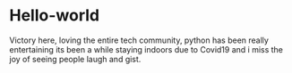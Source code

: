 # Hello-world

Victory here, loving the entire tech community, python has been really entertaining
its been a while staying indoors due to Covid19 and i miss the joy of seeing people laugh and gist.
